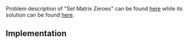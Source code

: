 Problem description of "Set Matrix Zeroes" can be found [here](https://leetcode.com/problems/set-matrix-zeroes/) while its solution can be found [here](https://github.com/aurimas13/LeetCode-HackerRank-MAANG/blob/main/LeetCode/Java%20Solutions/Set%20Matrix%20Zeroes/set.java).

## Implementation